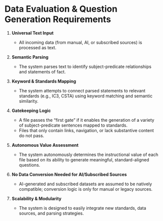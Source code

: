# Data Evaluation & Question Generation Requirements

1. **Universal Text Input**
	- All incoming data (from manual, AI, or subscribed sources) is processed as text.

2. **Semantic Parsing**
	- The system parses text to identify subject-predicate relationships and statements of fact.

3. **Keyword & Standards Mapping**
	- The system attempts to connect parsed statements to relevant standards (e.g., IC3, CSTA) using keyword matching and semantic similarity.

4. **Gatekeeping Logic**
	- A file passes the “first gate” if it enables the generation of a variety of subject-predicate sentences mapped to standards.
	- Files that only contain links, navigation, or lack substantive content do not pass.

5. **Autonomous Value Assessment**
	- The system autonomously determines the instructional value of each file based on its ability to generate meaningful, standard-aligned questions.

6. **No Data Conversion Needed for AI/Subscribed Sources**
	- AI-generated and subscribed datasets are assumed to be natively compatible; conversion logic is only for manual or legacy sources.

7. **Scalability & Modularity**
	- The system is designed to easily integrate new standards, data sources, and parsing strategies.
